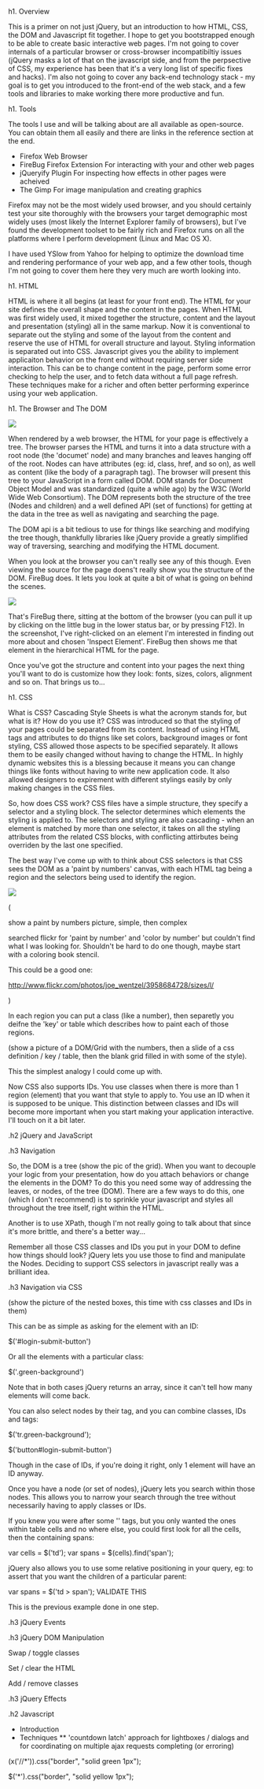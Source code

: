 h1. Overview

This is a primer on not just jQuery, but an introduction to how HTML, CSS, the DOM and Javascript fit together.  I hope to get you bootstrapped enough to be able to create basic interactive web pages.  I'm not going to cover internals of a particular browser or cross-browser incompatibiltiy issues (jQuery masks a lot of that on the javascript side, and from the perpsective of CSS, my experience has been that it's a very long list of specific fixes and hacks).  I'm also not going to cover any back-end technology stack - my goal is to get you introduced to the front-end of the web stack, and a few tools and libraries to make working there more productive and fun.

h1. Tools

The tools I use and will be talking about are all available as open-source.  You can obtain them all easily and there are links in the reference section at the end.

* Firefox Web Browser
* FireBug Firefox Extension
   For interacting with your and other web pages
* jQueryify Plugin
   For inspecting how effects in other pages were acheived
* The Gimp
   For image manipulation and creating graphics

Firefox may not be the most widely used browser, and you should certainly test your site thoroughly with the browsers your target demographic most widely uses (most likely the Internet Explorer family of browsers), but I've found the development toolset to be fairly rich and Firefox runs on all the platforms where I perform development (Linux and Mac OS X).

I have used YSlow from Yahoo for helping to optimize the download time and rendering performance of your web app, and a few other tools, though I'm not going to cover them here they very much are worth looking into.

h1. HTML

HTML is where it all begins (at least for your front end).  The HTML for your site defines the overall shape and the content in the pages.  When HTML was first widely used, it mixed together the structure, content and the layout and presentation (styling) all in the same markup.  Now it is conventional to separate out the styling and some of the layout from the content and reserve the use of HTML for overall structure and layout.  Styling information is separated out into CSS.  Javascript gives you the ability to implement applicaiton behavior on the front end without requiring server side interaction.  This can be to change content in the page, perform some error checking to help the user, and to fetch data without a full page refresh.  These techniques make for a richer and often better performing experince using your web application.

h1. The Browser and The DOM

<img src="images/trees/black-and-wite-480x312.png" />

When rendered by a web browser, the HTML for your page is effectively a tree.  The browser parses the HTML and turns it into a data structure with a root node (the 'documet' node) and many branches and leaves hanging off of the root.  Nodes can have attributes (eg: id, class, href, and so on), as well as content (like the body of a paragraph tag).  The browser will present this tree to your JavaScript in a form called DOM.  DOM stands for Document Object Model and was standardized (quite a while ago) by the W3C (World Wide Web Consortium).  The DOM represents both the structure of the tree (Nodes and children) and a well defined API (set of functions) for getting at the data in the tree as well as navigating and searching the page.

The DOM api is a bit tedious to use for things like searching and modifying the tree though, thankfully libraries like jQuery provide a greatly simplified way of traversing, searching and modifying the HTML document.

When you look at the browser you can't really see any of this though.  Even viewing the source for the page doens't really show you the structure of the DOM.  FireBug does.  It lets you look at quite a bit of what is going on behind the scenes.

<img src="images/firebug/firebug1.png" />

That's FireBug there, sitting at the bottom of the browser (you can pull it up by clicking on the little bug in the lower status bar, or by pressing F12).  In the screenshot, I've right-clicked on an element I'm interested in finding out more about and chosen 'Inspect Element'.  FireBug then shows me that element in the hierarchical HTML for the page.

Once you've got the structure and content into your pages the next thing you'll want to do is customize how they look: fonts, sizes, colors, alignment and so on.  That brings us to...

h1. CSS

What is CSS?   Cascading Style Sheets is what the acronym stands for, but what is it?  How do you use it?  CSS was introduced so that the styling of your pages could be separated from its content.  Instead of using HTML tags and attributes to do thigns like set colors, background images or font styling, CSS allowed those aspects to be specified separately.  It allows them to be easily changed without having to change the HTML.  In highly dynamic websites this is a blessing because it means you can change things like fonts without having to write new application code.  It also allowed designers to expirement with different stylings easily by only making changes in the CSS files.

So, how does CSS work?  CSS files have a simple structure, they specify a selector and a styling block.  The selector determines which elements the styling is applied to.  The selectors and styling are also cascading - when an element is matched by more than one selector, it takes on all the styling attributes from the related CSS blocks, with conflicting attirbutes being overriden by the last one specified.

The best way I've come up with to think about CSS selectors is that CSS sees the DOM as a 'paint by numbers' canvas, with each HTML tag being a region and the selectors being used to identify the region.

<img src="images/css/paint-by-numbers.png" />



(

show a paint by numbers picture, simple, then complex

searched flickr for 'paint by number' and 'color by number' but couldn't find what I was looking for.  Shouldn't be hard to do one though, maybe start with a coloring book stencil.

This could be a good one:

 http://www.flickr.com/photos/joe_wentzel/3958684728/sizes/l/

)

In each region you can put a class (like a number), then separetly you deifne the 'key' or table which describes how to paint each of those regions.

(show a picture of a DOM/Grid with the numbers, then a slide of a css definition / key / table, then the blank grid filled in with some of the style).

This the simplest analogy I could come up with.

Now CSS also supports IDs.  You use classes when there is more than 1 region (element) that you want that style to apply to.  You use an ID when it is supposed to be unique.  This distinction between classes and IDs will become more important when you start making your application interactive.  I'll touch on it a bit later.

.h2 jQuery and JavaScript


.h3 Navigation

So, the DOM is a tree (show the pic of the grid).  When you want to decouple your logic from your presentation, how do you attach behaviors or change the elements in the DOM?  To do this you need some way of addressing the leaves, or nodes, of the tree (DOM).  There are a few ways to do this, one (which I don't recommend) is to sprinkle your javascript and styles all throughout the tree itself, right within the HTML.

Another is to use XPath, though I'm not really going to talk about that since it's more brittle, and there's a better way...

Remember all those CSS classes and IDs you put in your DOM to define how things should look?  jQuery lets you use those to find and manipulate the Nodes.  Deciding to support CSS selectors in javascript really was a brilliant idea.

.h3 Navigation via CSS

(show the picture of the nested boxes, this time with css classes and IDs in them)

This can be as simple as asking for the element with an ID:

  $('#login-submit-button')

Or all the elements with a particular class:

  $('.green-background')

Note that in both cases jQuery returns an array, since it can't tell how many elements will come back.

You can also select nodes by their tag, and you can combine classes, IDs and tags:

  $('tr.green-background');

  $('button#login-submit-button')

Though in the case of IDs, if you're doing it right, only 1 element will have an ID anyway.

Once you have a node (or set of nodes), jQuery lets you search within those nodes.  This allows you to narrow your search through the tree without necessarily having to apply classes or IDs.

If you knew you were after some '<span>' tags, but you only wanted the ones within table cells and no where else, you could first look for all the cells, then the containing spans:

  var cells = $('td');
  var spans = $(cells).find('span');

jQuery also allows you to use some relative positioning in your query, eg: to assert that you want the children of a particular parent:

  var spans = $('td > span');  VALIDATE THIS

This is the previous example done in one step.

.h3 jQuery Events

.h3 jQuery DOM Manipulation

Swap / toggle classes

Set / clear the HTML

Add / remove classes

.h3 jQuery Effects

.h2 Javascript

* Introduction
* Techniques
** 'countdown latch' approach for lightboxes / dialogs and for coordinating on multiple ajax requests completing (or erroring)


$($x('//*')).css("border", "solid green 1px");


$('*').css("border", "solid yellow 1px");

